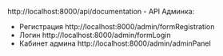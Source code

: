 http://localhost:8000/api/documentation - API
Админка:
- Регистрация http://localhost:8000/admin/formRegistration
- Логин http://localhost:8000/admin/formLogin
- Кабинет aдмина http://localhost:8000/admin/adminPanel